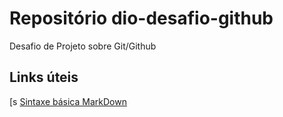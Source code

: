 # Repositório dio-desafio-github
Desafio de Projeto sobre Git/Github

## Links úteis
[s
[Sintaxe básica MarkDown](https://www.markdownguide.org/basic-syntax/)
